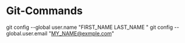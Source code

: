 # Git-Commands

git config --global user.name "FIRST_NAME LAST_NAME "
git config --global.user.email "MY_NAME@exmple.com"


